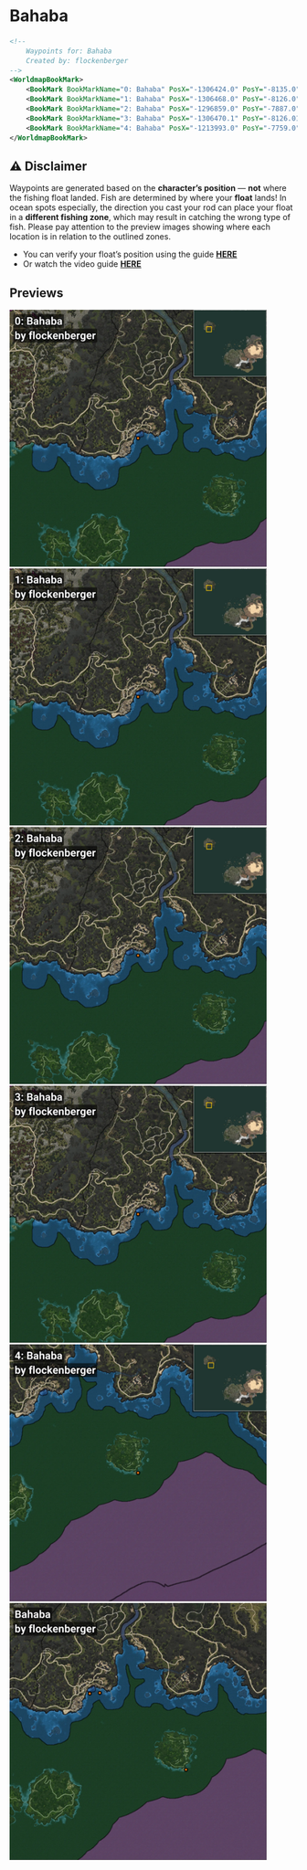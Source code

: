 # Bahaba
```xml
<!--
    Waypoints for: Bahaba
    Created by: flockenberger
-->
<WorldmapBookMark>
    <BookMark BookMarkName="0: Bahaba" PosX="-1306424.0" PosY="-8135.0" PosZ="1126401.0" />
    <BookMark BookMarkName="1: Bahaba" PosX="-1306468.0" PosY="-8126.0" PosZ="1126370.0" />
    <BookMark BookMarkName="2: Bahaba" PosX="-1296859.0" PosY="-7887.0" PosZ="1126847.0" />
    <BookMark BookMarkName="3: Bahaba" PosX="-1306470.1" PosY="-8126.0186" PosZ="1126350.5" />
    <BookMark BookMarkName="4: Bahaba" PosX="-1213993.0" PosY="-7759.0" PosZ="1053136.0" />
</WorldmapBookMark>
```

## ⚠️ Disclaimer
Waypoints are generated based on the __**character’s position**__ — __not__ where the fishing float landed.
Fish are determined by where your **float** lands!
In ocean spots especially, the direction you cast your rod can place your float in a **different fishing zone**, which may result in catching the wrong type of fish.
Please pay attention to the preview images showing where each location is in relation to the outlined zones.

- You can verify your float’s position using the guide [**HERE**](https://flockenberger.github.io/bdo-fish-position/)
- Or watch the video guide [**HERE**](https://youtu.be/t-VXcRoNojk)

## Previews
<img src="./Bahaba_0_Preview.webp" width="450"/> <img src="./Bahaba_1_Preview.webp" width="450"/> <img src="./Bahaba_2_Preview.webp" width="450"/> <img src="./Bahaba_3_Preview.webp" width="450"/> <img src="./Bahaba_4_Preview.webp" width="450"/> <img src="./Bahaba_Preview.webp" width="450"/> 